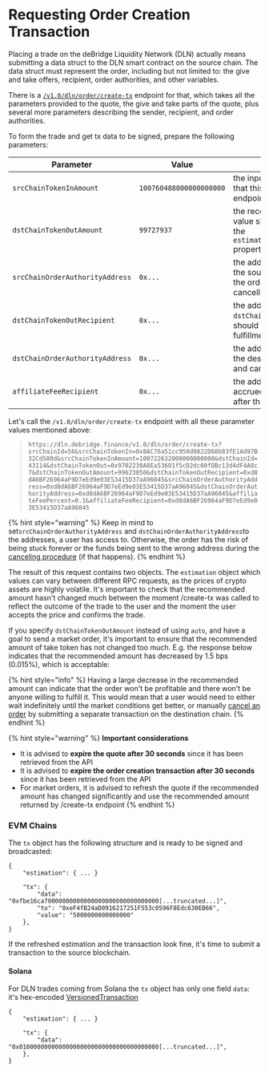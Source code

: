 # Requesting Order Creation Transaction

Placing a trade on the deBridge Liquidity Network (DLN) actually means submitting a data struct to the DLN smart contract on the source chain. The data struct must represent the order, including but not limited to: the give and take offers, recipient, order authorities, and other variables.

There is a [`/v1.0/dln/order/create-tx`](https://dln.debridge.finance/v1.0#/DLN/DlnOrderControllerV10\_createOrder) endpoint for that, which takes all the parameters provided to the quote, the give and take parts of the quote, plus several more parameters describing the sender, recipient, and order authorities.

To form the trade and get tx data to be signed, prepare the following parameters:

| Parameter                       | Value                   | Description                                                                                                                                                 |
| ------------------------------- | ----------------------- | ----------------------------------------------------------------------------------------------------------------------------------------------------------- |
| `srcChainTokenInAmount`         | `100760488000000000000` | the input amount the user is willing to sell. Mind that this is a value modified by the quote endpoint and includes operating expenses.                     |
| `dstChainTokenOutAmount`        | `99727937`              | the recommended amount of output token. This value should be taken from quote response (see the `estimation.dstChainTokenOut.recommendedAmount` property)   |
| `srcChainOrderAuthorityAddress` | `0x...`                 | the address (usually, a user wallet's address) on the source chain who is is authorised to patch the order and receive funds back during order cancellation |
| `dstChainTokenOutRecipient`     | `0x...`                 | the address on the destination chain the `dstChainTokenOutAmount` of the output token should be transferred to upon successful order fulfillment            |
| `dstChainOrderAuthorityAddress` | `0x...`                 | the address (usually, a user wallet's address) on the destination chain who is authorised to patch and cancel the order                                     |
| `affiliateFeeRecipient`         | `0x...`                 | the address on the source chain where the accrued affiliate fee would be transferred to after the order is being fulfilled and unlocked                     |

Let's call the `/v1.0/dln/order/create-tx` endpoint with all these parameter values mentioned above:

> `https://dln.debridge.finance/v1.0/dln/order/create-tx?srcChainId=56&srcChainTokenIn=0x8AC76a51cc950d9822D68b83fE1Ad97B32Cd580d&srcChainTokenInAmount=100722632000000000000&dstChainId=43114&dstChainTokenOut=0x9702230A8Ea53601f5cD2dc00fDBc13d4dF4A8c7&dstChainTokenOutAmount=99623050&dstChainTokenOutRecipient=0xd8dA6BF26964aF9D7eEd9e03E53415D37aA96045&srcChainOrderAuthorityAddress=0xd8dA6BF26964aF9D7eEd9e03E53415D37aA96045&dstChainOrderAuthorityAddress=0xd8dA6BF26964aF9D7eEd9e03E53415D37aA96045&affiliateFeePercent=0.1&affiliateFeeRecipient=0xd8dA6BF26964aF9D7eEd9e03E53415D37aA96045`

{% hint style="warning" %}
Keep in mind to set`srcChainOrderAuthorityAddress` and `dstChainOrderAuthorityAddress`to the addresses, a user has access to. Otherwise, the order has the risk of being stuck forever or the funds being sent to the wrong address during the [canceling procedure](broken-reference) (if that happens).
{% endhint %}

The result of this request contains two objects. The `estimation` object which values can vary between different RPC requests, as the prices of crypto assets are highly volatile. It's important to check that the recommended amount hasn't changed much between the moment /create-tx was called to reflect the outcome of the trade to the user and the moment the user accepts the price and confirms the trade.

If you specify `dstChainTokenOutAmount` instead of using `auto`, and have a goal to send a market order, it's important to ensure that the recommended amount of take token has not changed too much. E.g. the response below indicates that the recommended amount has decreased by 1.5 bps (0.015%), which is acceptable:

{% hint style="info" %}
Having a large decrease in the recommended amount can indicate that the order won't be profitable and there won't be anyone willing to fulfill it. This would mean that a user would need to either wait indefinitely until the market conditions get better, or manually [cancel an order](cancelling-the-order.md) by submitting a separate transaction on the destination chain.
{% endhint %}

{% hint style="warning" %}
**Important considerations**

* It is advised to **expire the quote after 30 seconds** since it has been retrieved from the API
* It is advised to **expire the order creation transaction after 30 seconds** since it has been retrieved from the API
* For market orders, it is advised to refresh the quote if the recommended amount has changed significantly and use the recommended amount returned by /create-tx endpoint
{% endhint %}



### EVM Chains

The `tx` object has the following structure and is ready to be signed and broadcasted:

```
{
    "estimation": { ... }
    
    "tx": {
        "data": "0xfbe16ca70000000000000000000000000000000[...truncated...]",
        "to": "0xeF4fB24aD0916217251F553c0596F8Edc630EB66",
        "value": "5000000000000000"
    },
}
```

If the refreshed estimation and the transaction look fine, it's time to submit a transaction to the source blockchain.

#### Solana <a href="#solana" id="solana"></a>

For DLN trades coming from Solana the `tx` object has only one field `data`: it's hex-encoded [VersionedTransaction](https://docs.solana.com/developing/versioned-transactions)

```
{
    "estimation": { ... }
    
    "tx": {
        "data": "0x010000000000000000000000000000000000000[...truncated...]",
    },
}
```
